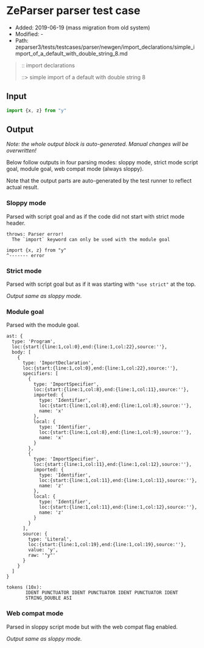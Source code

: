 # ZeParser parser test case

- Added: 2019-06-19 (mass migration from old system)
- Modified: -
- Path: zeparser3/tests/testcases/parser/newgen/import_declarations/simple_import_of_a_default_with_double_string_8.md

> :: import declarations
>
> ::> simple import of a default with double string 8

## Input

`````js
import {x, z} from "y"
`````

## Output

_Note: the whole output block is auto-generated. Manual changes will be overwritten!_

Below follow outputs in four parsing modes: sloppy mode, strict mode script goal, module goal, web compat mode (always sloppy).

Note that the output parts are auto-generated by the test runner to reflect actual result.

### Sloppy mode

Parsed with script goal and as if the code did not start with strict mode header.

`````
throws: Parser error!
  The `import` keyword can only be used with the module goal

import {x, z} from "y"
^------- error
`````

### Strict mode

Parsed with script goal but as if it was starting with `"use strict"` at the top.

_Output same as sloppy mode._

### Module goal

Parsed with the module goal.

`````
ast: {
  type: 'Program',
  loc:{start:{line:1,col:0},end:{line:1,col:22},source:''},
  body: [
    {
      type: 'ImportDeclaration',
      loc:{start:{line:1,col:0},end:{line:1,col:22},source:''},
      specifiers: [
        {
          type: 'ImportSpecifier',
          loc:{start:{line:1,col:8},end:{line:1,col:11},source:''},
          imported: {
            type: 'Identifier',
            loc:{start:{line:1,col:8},end:{line:1,col:8},source:''},
            name: 'x'
          },
          local: {
            type: 'Identifier',
            loc:{start:{line:1,col:8},end:{line:1,col:9},source:''},
            name: 'x'
          }
        },
        {
          type: 'ImportSpecifier',
          loc:{start:{line:1,col:11},end:{line:1,col:12},source:''},
          imported: {
            type: 'Identifier',
            loc:{start:{line:1,col:11},end:{line:1,col:11},source:''},
            name: 'z'
          },
          local: {
            type: 'Identifier',
            loc:{start:{line:1,col:11},end:{line:1,col:12},source:''},
            name: 'z'
          }
        }
      ],
      source: {
        type: 'Literal',
        loc:{start:{line:1,col:19},end:{line:1,col:19},source:''},
        value: 'y',
        raw: '"y"'
      }
    }
  ]
}

tokens (10x):
       IDENT PUNCTUATOR IDENT PUNCTUATOR IDENT PUNCTUATOR IDENT
       STRING_DOUBLE ASI
`````


### Web compat mode

Parsed in sloppy script mode but with the web compat flag enabled.

_Output same as sloppy mode._
